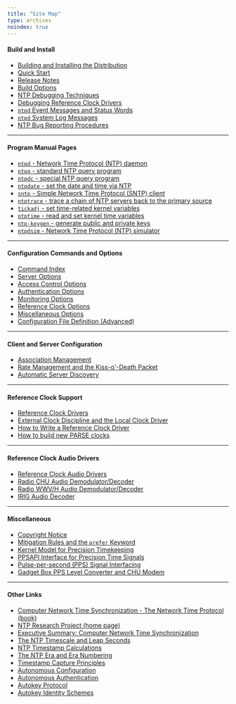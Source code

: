 ```yaml
---
title: "Site Map"
type: archives
noindex: true
---
```


#### Build and Install

* [Building and Installing the Distribution](/documentation/4.2.6-series/build/)
* [Quick Start](/documentation/4.2.6-series/quick/)
* [Release Notes](/documentation/4.2.6-series/release/)
* [Build Options](/documentation/4.2.6-series/config/)
* [NTP Debugging Techniques](/documentation/4.2.6-series/debug/)
* [Debugging Reference Clock Drivers](/documentation/4.2.6-series/rdebug/)
* [<code>ntpd</code> Event Messages and Status Words](/documentation/4.2.6-series/decode/)
* [<code>ntpd</code> System Log Messages](/documentation/4.2.6-series/msyslog/)
* [NTP Bug Reporting Procedures](/bugs/)

* * *

#### Program Manual Pages

* [<code>ntpd</code> - Network Time Protocol (NTP) daemon](/documentation/4.2.6-series/ntpd/)
* [<code>ntpq</code> - standard NTP query program](/documentation/4.2.6-series/ntpq/)
* [<code>ntpdc</code> - special NTP query program](/documentation/4.2.6-series/ntpdc/)
* [<code>ntpdate</code> - set the date and time via NTP](/documentation/4.2.6-series/ntpdate/)
* <code>[sntp</code> - Simple Network Time Protocol (SNTP) client](/documentation/4.2.6-series/sntp/)
* [<code>ntptrace</code> - trace a chain of NTP servers back to the primary source](/documentation/4.2.6-series/ntptrace/)
* [<code>tickadj</code> - set time-related kernel variables](/documentation/4.2.6-series/tickadj/)
* [<code>ntptime</code> - read and set kernel time variables](/documentation/4.2.6-series/ntptime/)
* [<code>ntp-keygen</code> - generate public and private keys](/documentation/4.2.6-series/keygen/)
* [<code>ntpdsim</code> - Network Time Protocol (NTP) simulator](/documentation/4.2.6-series/ntpdsim/)

* * *

#### Configuration Commands and Options

* [Command Index](/documentation/4.2.6-series/comdex/)
* [Server Options](/documentation/4.2.6-series/confopt/)
* [Access Control Options](/documentation/4.2.6-series/accopt/)
* [Authentication Options](/documentation/4.2.6-series/authopt/)
* [Monitoring Options](/documentation/4.2.6-series/monopt/)
* [Reference Clock Options](/documentation/4.2.6-series/clockopt/)
* [Miscellaneous Options](/documentation/4.2.6-series/miscopt/)
* [Configuration File Definition (Advanced)](/documentation/4.2.6-series/ntp_conf/)

* * *

#### Client and Server Configuration

* [Association Management](/documentation/4.2.6-series/assoc/)
* [Rate Management and the Kiss-o'-Death Packet](/documentation/4.2.6-series/rate/)
* [Automatic Server Discovery](/documentation/4.2.6-series/manyopt/)

* * *

#### Reference Clock Support

* [Reference Clock Drivers](/documentation/4.2.6-series/refclock/)
* [External Clock Discipline and the Local Clock Driver](/documentation/4.2.6-series/extern/)
* [How to Write a Reference Clock Driver](/documentation/4.2.6-series/howto/)
* [How to build new PARSE clocks](/documentation/4.2.6-series/parsenew/)

* * *

#### Reference Clock Audio Drivers

* [Reference Clock Audio Drivers](/documentation/4.2.6-series/audio/)
* [Radio CHU Audio Demodulator/Decoder](/documentation/drivers/driver7/)
* [Radio WWV/H Audio Demodulator/Decoder](/documentation/drivers/driver36/)
* [IRIG Audio Decoder](/documentation/drivers/driver6/)

* * *

#### Miscellaneous 

* [Copyright Notice](/documentation/4.2.6-series/copyright/)
* [Mitigation Rules and the <code>prefer</code> Keyword](/documentation/4.2.6-series/prefer/)
* [Kernel Model for Precision Timekeeping](/documentation/4.2.6-series/kern/)
* [PPSAPI Interface for Precision Time Signals](/documentation/4.2.6-series/kernpps/)
* [Pulse-per-second (PPS) Signal Interfacing](/documentation/4.2.6-series/pps/)
* [Gadget Box PPS Level Converter and CHU Modem](/documentation/4.2.6-series/gadget/)

* * *

#### Other Links

* [Computer Network Time Synchronization - The Network Time Protocol (book)](/reflib/book/)
* [NTP Research Project (home page)](/reflib/ntp/)
* [Executive Summary: Computer Network Time Synchronization](/reflib/exec/)
* [The NTP Timescale and Leap Seconds](/reflib/leap/)
* [NTP Timestamp Calculations](/reflib/time/)
* [The NTP Era and Era Numbering](/reflib/y2k/)
* [Timestamp Capture Principles](/reflib/stamp/)
* [Autonomous Configuration](/reflib/autocfg/)
* [Autonomous Authentication](/reflib/autokey/)
* [Autokey Protocol](/reflib/proto/)
* [Autokey Identity Schemes](/reflib/ident/)